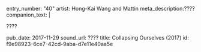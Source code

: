 entry_number: "40"
artist: Hong-Kai Wang and Mattin
meta_description: ​????
companion_text: |
  <p>????
  </p>
pub_date: 2017-11-29
sound_url: ​????
title: Collapsing Ourselves (2017)
id: f9e98923-6ce7-42cd-9aba-d7e11e40aa5e
